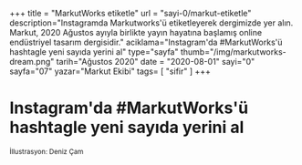 +++
title = "MarkutWorks etiketle"
url = "sayi-0/markut-etiketle"
description="Instagramda Markutworks'ü etiketleyerek dergimizde yer alın. Markut, 2020 Ağustos ayıyla birlikte yayın hayatına başlamış online endüstriyel tasarım dergisidir."
aciklama="Instagram'da #MarkutWorks'ü hashtagle yeni sayıda yerini al"
type="sayfa"
thumb="/img/markutworks-dream.png"
tarih="Ağustos 2020"
date = "2020-08-01"
sayi="0"
sayfa="07"
yazar="Markut Ekibi"
tags= [
    "sifir"
]
+++
<a href="/sayi-0/son " id="next"></a>
<div class="container text-center">
<h1>Instagram'da #MarkutWorks'ü hashtagle yeni sayıda yerini al</h1>
<img class="img-fluid" src="/img/markutworks-dream.png" alt=""><br>
<small>İllustrasyon: Deniz Çam</small>
</div>